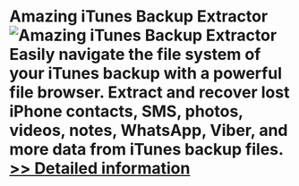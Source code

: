 # Amazing iTunes Backup Extractor<br />![Amazing iTunes Backup Extractor](https://mycommerce.akamaized.net/api/pimages/P300860069/BIG/300860069.PNG)<br />Easily navigate the file system of your iTunes backup with a powerful file browser. Extract and recover lost iPhone contacts, SMS, photos, videos, notes, WhatsApp, Viber, and more data from iTunes backup files.<br />[>> Detailed information](https://secure.shareit.com/shareit/product.html?productid=300860069&affiliateid=200057808)